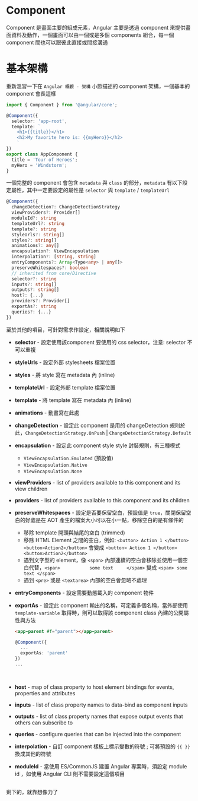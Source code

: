 # Component

Component 是畫面主要的組成元素，Angular 主要是透過 component 來提供畫面資料及動作，一個畫面可以由一個或是多個 components 組合，每一個 component 間也可以跟彼此直接或間接溝通

# 基本架構

重新溫習一下在 `Angular 概觀 - 架構` 小節描述的 component 架構，一個基本的 component 會長這樣

```typescript
import { Component } from '@angular/core';

@Component({
  selector: 'app-root',
  template: `
    <h1>{{title}}</h1>
    <h2>My favorite hero is: {{myHero}}</h2>
    `
})
export class AppComponent {
  title = 'Tour of Heroes';
  myHero = 'Windstorm';
}
```

一個完整的 component 會包含 `metadata` 與 `class` 的部分，`metadata` 有以下設定屬性，其中一定要設定的屬性是 `selector` 與 `template` / `templateUrl`

```typescript
@Component({ 
  changeDetection?: ChangeDetectionStrategy
  viewProviders?: Provider[]
  moduleId?: string
  templateUrl?: string
  template?: string
  styleUrls?: string[]
  styles?: string[]
  animations?: any[]
  encapsulation?: ViewEncapsulation
  interpolation?: [string, string]
  entryComponents?: Array<Type<any> | any[]>
  preserveWhitespaces?: boolean
  // inherited from core/Directive
  selector?: string
  inputs?: string[]
  outputs?: string[]
  host?: {...}
  providers?: Provider[]
  exportAs?: string
  queries?: {...}
})
```

至於其他的項目，可針對需求作設定，相關說明如下

- **selector** - 設定使用該component 要使用的 css selector，注意: selector 不可以重複

- **styleUrls** - 設定外部 stylesheets 檔案位置

- **styles** - 將 style 寫在 metadata 內 (inline)

- **templateUrl** - 設定外部 template 檔案位置

- **template** - 將 template 寫在 metadata 內 (inline)

- **animations** - 動畫寫在此處

- **changeDetection** - 設定此 component 是用的 changeDetection 規則於此，`ChangeDetectionStrategy.OnPush` | `ChangeDetectionStrategy.Default`

- **encapsulation** - 設定此 component style style 封裝規則，有三種模式
  - `ViewEncapsulation.Emulated` (預設值)
  - `ViewEncapsulation.Native`
  - `ViewEncapsulation.None`

- **viewProviders** - list of providers available to this component and its view children

- **providers** - list of providers available to this component and its children

- **preserveWhitespaces** - 設定是否要保留空白，預設值是 `true`，關閉保留空白的好處是在 AOT 產生的檔案大小可以在小一點，移除空白的是有條件的
  - 移除 template 開頭與結尾的空白 (trimmed)
  - 移除 HTML Element 之間的空白，例如: `<button> Action 1 </button>      <button>Action2</button>` 會變成 `<button> Action 1 </button><button>Action2</button>`
  - 遇到文字型的 element，像 `<span>` 內部連續的空白會移除並使用一個空白代替，`<span>           some text     </span>` 變成 `<span> some text </span>`
  - 遇到 `<pre>` 或是 `<textarea>` 內部的空白會忽略不處理

- **entryComponents** - 設定需要動態載入的 component 物件

- **exportAs** - 設定此 component 輸出的名稱，可定義多個名稱，當外部使用 `template-variable` 取得時，則可以取得該 component class 內建的公開屬性與方法

  ```html
  <app-parent #f="parent"></app-parent>
  ```

  ```typescript
  @Component({
    ...
    exportAs: 'parent'
  })
  ...
  ```

  ​

- **host** - map of class property to host element bindings for events, properties and attributes

- **inputs** - list of class property names to data-bind as component inputs

- **outputs** - list of class property names that expose output events that others can subscribe to

- **queries** - configure queries that can be injected into the component

- **interpolation** - 自訂 component 樣板上標示變數的符號 ; 可將預設的 `{{ }}` 換成其他的符號

- **moduleId** - 當使用 ES/CommonJS 建置 Angular 專案時，須設定 module id ，如使用 Angular CLI 則不需要設定這個項目

## 

剩下的，就靠想像力了

